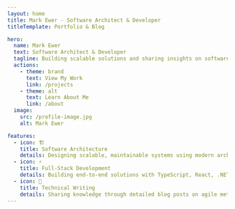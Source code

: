 ```yaml
---
layout: home
title: Mark Ewer - Software Architect & Developer
titleTemplate: Portfolio & Blog

hero:
  name: Mark Ewer
  text: Software Architect & Developer
  tagline: Building scalable solutions and sharing insights on software design patterns and agile methodologies
  actions:
    - theme: brand
      text: View My Work
      link: /projects
    - theme: alt
      text: Learn About Me
      link: /about
  image:
    src: /profile-image.jpg
    alt: Mark Ewer

features:
  - icon: 🏗️
    title: Software Architecture
    details: Designing scalable, maintainable systems using modern architecture patterns like CQRS, microservices, and event-driven design.
  - icon: ⚡
    title: Full-Stack Development
    details: Building end-to-end solutions with TypeScript, React, .NET, Azure, and modern DevOps practices.
  - icon: 📝
    title: Technical Writing
    details: Sharing knowledge through detailed blog posts on agile methodologies, architecture patterns, and best practices.
---
```


<style>
:root {
  --vp-home-hero-name-color: transparent;
  --vp-home-hero-name-background: linear-gradient(135deg, #2563eb 0%, #1d4ed8 50%, #1e40af 100%);
  
  /* Custom blue accent color from your shirt */
  --vp-c-brand: #2563eb;
  --vp-c-brand-light: #3b82f6;
  --vp-c-brand-lighter: #60a5fa;
  --vp-c-brand-dark: #1d4ed8;
  --vp-c-brand-darker: #1e40af;
  --vp-c-brand-dimm-1: rgba(37, 99, 235, 0.5);
  --vp-c-brand-dimm-2: rgba(37, 99, 235, 0.25);
  --vp-c-brand-dimm-3: rgba(37, 99, 235, 0.05);
}

.image-src {
  border-radius: 50%;
  box-shadow: 0 4px 12px rgba(37, 99, 235, 0.15);
}

/* Right-align the hero image */
@media (min-width: 960px) {
  .VPHero.has-image .container {
    display: flex !important;
    flex-direction: row !important;
    align-items: center !important;
    text-align: left !important;
  }
  
  .VPHero.has-image .main {
    order: 1;
    flex: 1;
    max-width: none !important;
  }
  
  .VPHero.has-image .image {
    order: 2;
    flex: 0 0 auto;
    margin: 0 0 0 1.5rem !important;
    min-width: 280px;
  }
  
  .VPHero.has-image .image-container {
    width: 280px !important;
    height: 280px !important;
  }
  
  .VPHero.has-image .image-src {
    max-width: 280px !important;
    width: 280px !important;
    height: 280px !important;
    object-fit: cover;
    border-radius: 50% !important;
  }
}
</style>